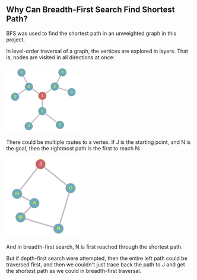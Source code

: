 ## Why Can Breadth-First Search Find Shortest Path?

BFS was used to find the shortest path in an unweighted graph in this project.

In level-order traversal of a graph, the vertices are explored in layers. That is, nodes are visited in all directions at once:

<img src="images/simple.png" alt="isolated" width="200"/>


There could be multiple routes to a vertex. If J is the starting point, and N is the goal, then the rightmost path is the first to reach N:

<img src="images/simple_2.png" alt="isolated" width="200"/>

And in breadth-first search, N is first reached through the shortest path.

But if depth-first search were attempted, then the entire left path could be traversed first, and then we couldn't just trace back the path to J and get the shortest path as we could in breadth-first traversal.